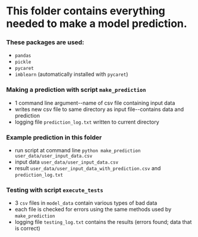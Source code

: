 # This folder contains everything needed to make a model prediction.
   
### These packages are used:
- `pandas`
- `pickle`
- `pycaret`
- `imblearn` (automatically installed with `pycaret`)
   
### Making a prediction with script `make_prediction`
- 1 command line argument--name of csv file containing input data
- writes new csv file to same directory as input file--contains data and prediction
- logging file `prediction_log.txt` written to current directory   
   
### Example prediction in this folder
- run script at command line `python make_prediction user_data/user_input_data.csv`
- input data `user_data/user_input_data.csv`
- result `user_data/user_input_data_with_prediction.csv` and `prediction_log.txt`   
   
### Testing with script `execute_tests`
- 3 `csv` files in `model_data` contain various types of bad data
- each file is checked for errors using the same methods used by `make_prediction`
- logging file `testing_log.txt` contains the results (errors found; data that is correct)